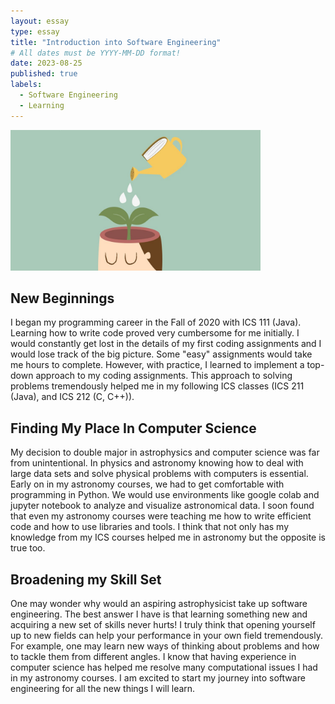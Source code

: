 ```yaml
---
layout: essay
type: essay
title: "Introduction into Software Engineering"
# All dates must be YYYY-MM-DD format!
date: 2023-08-25
published: true
labels:
  - Software Engineering
  - Learning
---
```

<img width="400px" class="rounded float-start pe-4" src="../img/brain.jpeg">

## New Beginnings 
I began my programming career in the Fall of 2020 with ICS 111 (Java). Learning how to write code proved very cumbersome for me initially. I would constantly get lost in the details of my first coding assignments and I would lose track of the big picture. Some "easy" assignments would take me hours to complete. However, with practice, I learned to implement a top-down approach to my coding assignments. This approach to solving problems tremendously helped me in my following ICS classes (ICS 211 (Java), and ICS 212 (C, C++)). 

## Finding My Place In Computer Science
My decision to double major in astrophysics and computer science was far from unintentional. In physics and astronomy knowing how to deal with large data sets and solve physical problems with computers is essential. Early on in my astronomy courses, we had to get comfortable with programming in Python. We would use environments like google colab and jupyter notebook to analyze and visualize astronomical data. I soon found that even my astronomy courses were teaching me how to write efficient code and how to use libraries and tools. I think that not only has my knowledge from my ICS courses helped me in astronomy but the opposite is true too. 

## Broadening my Skill Set 
One may wonder why would an aspiring astrophysicist take up software engineering. The best answer I have is that learning something new and acquiring a new set of skills never hurts! I truly think that opening yourself up to new fields can help your performance in your own field tremendously. For example, one may learn new ways of thinking about problems and how to tackle them from different angles. I know that having experience in computer science has helped me resolve many computational issues I had in my astronomy courses. I am excited to start my journey into software engineering for all the new things I will learn. 
